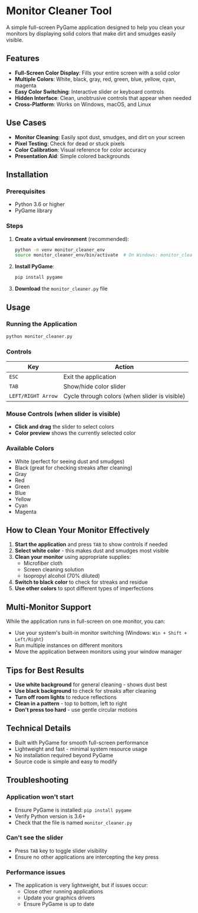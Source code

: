 
# Monitor Cleaner Tool

A simple full-screen PyGame application designed to help you clean your monitors by displaying solid colors that make dirt and smudges easily visible.

## Features

- **Full-Screen Color Display**: Fills your entire screen with a solid color
- **Multiple Colors**: White, black, gray, red, green, blue, yellow, cyan, magenta
- **Easy Color Switching**: Interactive slider or keyboard controls
- **Hidden Interface**: Clean, unobtrusive controls that appear when needed
- **Cross-Platform**: Works on Windows, macOS, and Linux

## Use Cases

- **Monitor Cleaning**: Easily spot dust, smudges, and dirt on your screen
- **Pixel Testing**: Check for dead or stuck pixels
- **Color Calibration**: Visual reference for color accuracy
- **Presentation Aid**: Simple colored backgrounds

## Installation

### Prerequisites
- Python 3.6 or higher
- PyGame library

### Steps
1. **Create a virtual environment** (recommended):
   ```bash
   python -m venv monitor_cleaner_env
   source monitor_cleaner_env/bin/activate  # On Windows: monitor_cleaner_env\Scripts\activate
   ```

2. **Install PyGame**:
   ```bash
   pip install pygame
   ```

3. **Download** the `monitor_cleaner.py` file

## Usage

### Running the Application
```bash
python monitor_cleaner.py
```

### Controls

| Key | Action |
|-----|---------|
| `ESC` | Exit the application |
| `TAB` | Show/hide color slider |
| `LEFT/RIGHT Arrow` | Cycle through colors (when slider is visible) |

### Mouse Controls (when slider is visible)
- **Click and drag** the slider to select colors
- **Color preview** shows the currently selected color

### Available Colors
- White (perfect for seeing dust and smudges)
- Black (great for checking streaks after cleaning)
- Gray
- Red
- Green  
- Blue
- Yellow
- Cyan
- Magenta

## How to Clean Your Monitor Effectively

1. **Start the application** and press `TAB` to show controls if needed
2. **Select white color** - this makes dust and smudges most visible
3. **Clean your monitor** using appropriate supplies:
   - Microfiber cloth
   - Screen cleaning solution
   - Isopropyl alcohol (70% diluted)
4. **Switch to black color** to check for streaks and residue
5. **Use other colors** to spot different types of imperfections

## Multi-Monitor Support

While the application runs in full-screen on one monitor, you can:
- Use your system's built-in monitor switching (Windows: `Win + Shift + Left/Right`)
- Run multiple instances on different monitors
- Move the application between monitors using your window manager

## Tips for Best Results

- **Use white background** for general cleaning - shows dust best
- **Use black background** to check for streaks after cleaning
- **Turn off room lights** to reduce reflections
- **Clean in a pattern** - top to bottom, left to right
- **Don't press too hard** - use gentle circular motions

## Technical Details

- Built with PyGame for smooth full-screen performance
- Lightweight and fast - minimal system resource usage
- No installation required beyond PyGame
- Source code is simple and easy to modify

## Troubleshooting

### Application won't start
- Ensure PyGame is installed: `pip install pygame`
- Verify Python version is 3.6+
- Check that the file is named `monitor_cleaner.py`

### Can't see the slider
- Press `TAB` key to toggle slider visibility
- Ensure no other applications are intercepting the key press

### Performance issues
- The application is very lightweight, but if issues occur:
  - Close other running applications
  - Update your graphics drivers
  - Ensure PyGame is up to date
